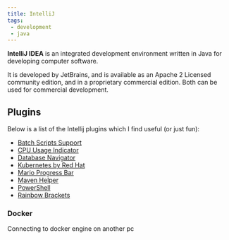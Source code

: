 ```yaml
---
title: IntelliJ
tags:
 - development
 - java
---
```


**IntelliJ IDEA** is an integrated development environment written in Java for developing computer software. 
<!--more-->
It is developed by JetBrains, and is available as an Apache 2 Licensed community edition, and in a proprietary commercial edition. 
Both can be used for commercial development.

## Plugins

Below is a list of the Intellij plugins which I find useful (or just fun):

* [Batch Scripts Support](https://github.com/aefimov/idea-batch)
* [CPU Usage Indicator](https://plugins.jetbrains.com/plugin/8580-cpu-usage-indicator)
* [Database Navigator](https://plugins.jetbrains.com/plugin/1800-database-navigator)
* [Kubernetes by Red Hat](https://plugins.jetbrains.com/plugin/15921-kubernetes-by-red-hat)
* [Mario Progress Bar](https://plugins.jetbrains.com/plugin/14708-mario-progress-bar)
* [Maven Helper](https://plugins.jetbrains.com/plugin/7179-maven-helper)
* [PowerShell](https://plugins.jetbrains.com/plugin/10249-powershell)
* [Rainbow Brackets](https://plugins.jetbrains.com/plugin/10080-rainbow-brackets)

### Docker

Connecting to docker engine on another pc
